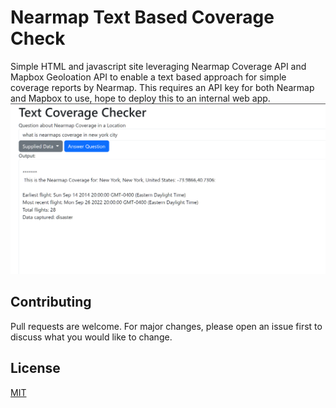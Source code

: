 # Nearmap Text Based Coverage Check

Simple HTML and javascript site leveraging Nearmap Coverage API and Mapbox Geoloation API to enable a text based approach for simple coverage reports by Nearmap. This requires an API key for both Nearmap and Mapbox to use, hope to deploy this to an internal web app. 
![Alt Text](images/readme_image.png)

## Contributing

Pull requests are welcome. For major changes, please open an issue first
to discuss what you would like to change.


## License

[MIT](https://choosealicense.com/licenses/mit/)